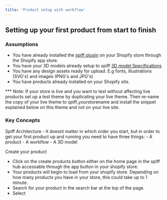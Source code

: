 ```yaml
---
title: 'Product setup with workflow'
---
```


## Setting up your first product from start to finish

### Assumptions 
- You have already installed the [spiff plugin](https://apps.shopify.com/spiff-connect) on your Shopify store through the Shopify app store.
- You have your 3D models already setup to spiff [3D model Specifications](https://help.spiff.com.au/spiff-concepts/product-displays/3d-model-asset-request)
- You have any design assets ready for upload. E.g fonts, illustrations (SVG's) and images (PNG's and JPG's) 
- You have products already installed on your Shopify site. 

*** Note: If your store is live and you want to test without affecting live products set up a test theme by duplicating your live theme. Then re-name the copy of your live theme to spiff_yourstorename and install the snippet explained below on this theme and not on your live site. 

### Key Concepts 
Spiff Architecture - It doesnt matter in which order you start, but in order to get your first product up and running you need to have three things:
     - A product 
     - A worklfow
     - A 3D model  

Create your product

- Click on the create products button either on the home page in the spiff hub accessable through the app button in your shopify store. 
- Your products will begin to load from your shopify store. Depending on how many products you have in your store, this could take up to 1 minute. 
- Search for your product in the search bar at the top of the page.
- Select 


